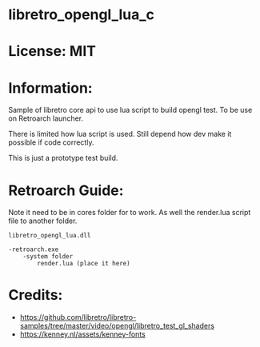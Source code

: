 # libretro_opengl_lua_c

# License: MIT

# Information:
  Sample of libretro core api to use lua script to build opengl test. To be use on Retroarch launcher.

  There is limited how lua script is used. Still depend how dev make it possible if code correctly.

  This is just a prototype test build.

# Retroarch Guide:
  Note it need to be in cores folder for to work. As well the render.lua script file to another folder.
```
libretro_opengl_lua.dll
```

```
-retroarch.exe
    -system folder
        render.lua (place it here)
```

# Credits:
- https://github.com/libretro/libretro-samples/tree/master/video/opengl/libretro_test_gl_shaders
- https://kenney.nl/assets/kenney-fonts
